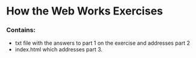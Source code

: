 # How the Web Works Exercises
### Contains:
- txt file with the answers to part 1 on the exercise and addresses part 2
- index.html which addresses part 3.
